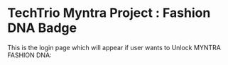 # TechTrio Myntra Project : Fashion DNA Badge

This is the login page which will appear if user wants to Unlock MYNTRA FASHION DNA:


